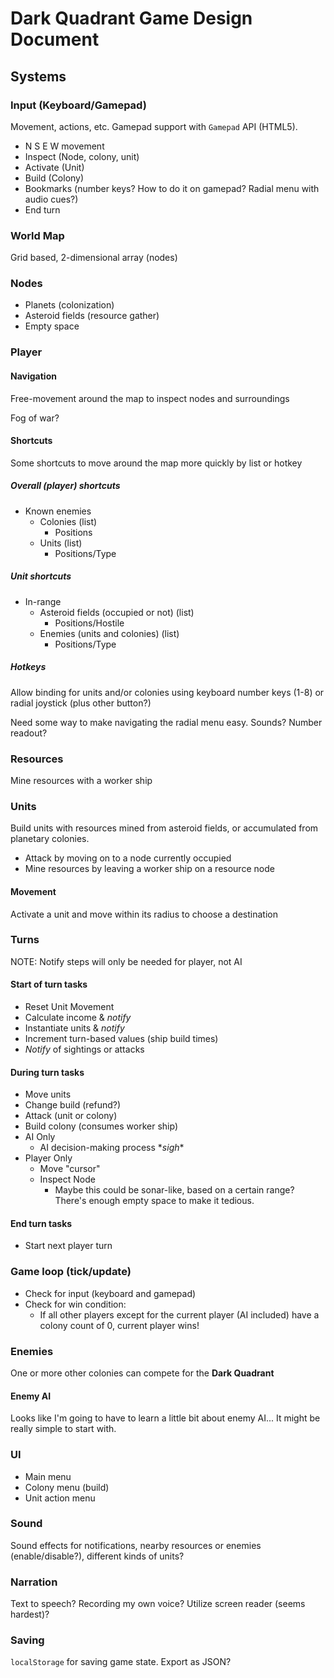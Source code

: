 Dark Quadrant Game Design Document
==================================

Systems
-------

### Input (Keyboard/Gamepad)
Movement, actions, etc. Gamepad support with `Gamepad` API (HTML5).

- N S E W movement
- Inspect (Node, colony, unit)
- Activate (Unit)
- Build (Colony)
- Bookmarks (number keys? How to do it on gamepad? Radial menu with audio cues?)
- End turn

### World Map
Grid based, 2-dimensional array (nodes)

### Nodes
- Planets (colonization)
- Asteroid fields (resource gather)
- Empty space

### Player
#### Navigation
Free-movement around the map to inspect nodes and surroundings

Fog of war?

#### Shortcuts
Some shortcuts to move around the map more quickly by list or hotkey
##### Overall (player) shortcuts
- Known enemies
  - Colonies (list)
    - Positions
  - Units (list)
    - Positions/Type

##### Unit shortcuts
- In-range
  - Asteroid fields (occupied or not) (list)
    - Positions/Hostile
  - Enemies (units and colonies) (list)
    - Positions/Type

##### Hotkeys
Allow binding for units and/or colonies using keyboard number keys (1-8) or radial joystick (plus other button?)

Need some way to make navigating the radial menu easy. Sounds? Number readout?

### Resources
Mine resources with a worker ship

### Units
Build units with resources mined from asteroid fields, or accumulated from planetary colonies.

- Attack by moving on to a node currently occupied
- Mine resources by leaving a worker ship on a resource node

#### Movement
Activate a unit and move within its radius to choose a destination

### Turns
NOTE: Notify steps will only be needed for player, not AI

#### Start of turn tasks
- Reset Unit Movement
- Calculate income & _notify_
- Instantiate units & _notify_
- Increment turn-based values (ship build times)
- _Notify_ of sightings or attacks

#### During turn tasks
- Move units
- Change build (refund?)
- Attack (unit or colony)
- Build colony (consumes worker ship)
- AI Only
  - AI decision-making process \*_sigh_\*
- Player Only
  - Move "cursor"
  - Inspect Node
    - Maybe this could be sonar-like, based on a certain range? There's enough empty space to make it tedious.

#### End turn tasks
- Start next player turn

### Game loop (tick/update)
- Check for input (keyboard and gamepad)
- Check for win condition:
  - If all other players except for the current player (AI included) have a colony count of 0, current player wins!

### Enemies
One or more other colonies can compete for the **Dark Quadrant**

#### Enemy AI
Looks like I'm going to have to learn a little bit about enemy AI...
It might be really simple to start with.

### UI
- Main menu
- Colony menu (build)
- Unit action menu

### Sound
Sound effects for notifications, nearby resources or enemies (enable/disable?), different kinds of units?

### Narration
Text to speech? Recording my own voice? Utilize screen reader (seems hardest)?

### Saving
`localStorage` for saving game state. Export as JSON?
